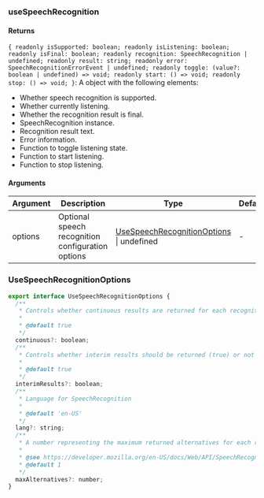 ### useSpeechRecognition

#### Returns
`{ readonly isSupported: boolean; readonly isListening: boolean; readonly isFinal: boolean; readonly recognition: SpeechRecognition | undefined; readonly result: string; readonly error: SpeechRecognitionErrorEvent | undefined; readonly toggle: (value?: boolean | undefined) => void; readonly start: () => void; readonly stop: () => void; }`: A object with the following elements:
- Whether speech recognition is supported.
- Whether currently listening.
- Whether the recognition result is final.
- SpeechRecognition instance.
- Recognition result text.
- Error information.
- Function to toggle listening state.
- Function to start listening.
- Function to stop listening.

#### Arguments
|Argument|Description|Type|DefaultValue|
|---|---|---|---|
|options|Optional speech recognition configuration options|[UseSpeechRecognitionOptions](#UseSpeechRecognitionOptions) \| undefined |-|

### UseSpeechRecognitionOptions

```js
export interface UseSpeechRecognitionOptions {
  /**
   * Controls whether continuous results are returned for each recognition, or only a single result.
   *
   * @default true
   */
  continuous?: boolean;
  /**
   * Controls whether interim results should be returned (true) or not (false.) Interim results are results that are not yet final
   *
   * @default true
   */
  interimResults?: boolean;
  /**
   * Language for SpeechRecognition
   *
   * @default 'en-US'
   */
  lang?: string;
  /**
   * A number representing the maximum returned alternatives for each result.
   *
   * @see https://developer.mozilla.org/en-US/docs/Web/API/SpeechRecognition/maxAlternatives
   * @default 1
   */
  maxAlternatives?: number;
}
```